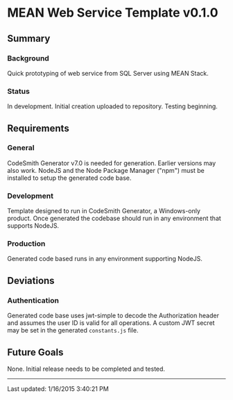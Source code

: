 # MEAN Web Service Template v0.1.0

## Summary

### Background
Quick prototyping of web service from SQL Server using MEAN Stack.

### Status
In development.  Initial creation uploaded to repository.  Testing beginning.

## Requirements

### General
CodeSmith Generator v7.0 is needed for generation.  Earlier versions may also work.  NodeJS and the Node Package Manager ("npm") must be installed to setup the generated code base.

### Development
Template designed to run in CodeSmith Generator, a Windows-only product.  Once generated the codebase should run in any environment that supports NodeJS.

### Production
Generated code based runs in any environment supporting NodeJS.

## Deviations

### Authentication
Generated code base uses jwt-simple to decode the Authorization header and assumes the user ID is valid for all operations.  A custom JWT secret may be set in the generated `constants.js` file.

## Future Goals
None.  Initial release needs to be completed and tested.

---

Last updated: 1/16/2015 3:40:21 PM 
